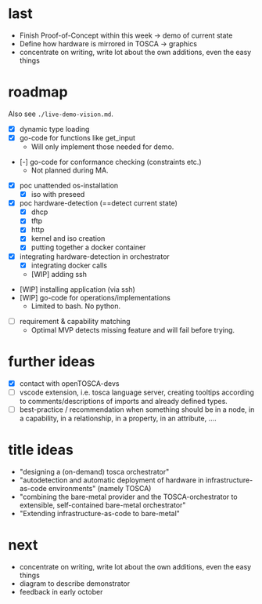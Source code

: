 # last
- Finish Proof-of-Concept within this week -> demo of current state
- Define how hardware is mirrored in TOSCA -> graphics
- concentrate on writing, write lot about the own additions, even the easy things

# roadmap
Also see `./live-demo-vision.md`.

- [x] dynamic type loading
- [x] go-code for functions like get_input
  - Will only implement those needed for demo.
- [-] go-code for conformance checking (constraints etc.)
  - Not planned during MA.
- [x] poc unattended os-installation
  - [x] iso with preseed
- [x] poc hardware-detection (==detect current state)
  - [x] dhcp
  - [x] tftp
  - [x] http
  - [x] kernel and iso creation
  - [x] putting together a docker container
- [X] integrating hardware-detection in orchestrator
  - [X] integrating docker calls
  - [WIP] adding ssh
- [WIP] installing application (via ssh)
- [WIP] go-code for operations/implementations
  - Limited to bash. No python.
- [ ] requirement & capability matching
  - Optimal MVP detects missing feature and will fail before trying.

# further ideas
- [x] contact with openTOSCA-devs
- [ ] vscode extension, i.e. tosca language server, creating tooltips according to comments/descriptions of imports and already defined types.
- [ ] best-practice / recommendation when something should be in a node, in a capability, in a relationship, in a property, in an attribute, ....

# title ideas
- "designing a (on-demand) tosca orchestrator"
- "autodetection and automatic deployment of hardware in infrastructure-as-code environments" (namely TOSCA)
- "combining the bare-metal provider and the TOSCA-orchestrator to extensible, self-contained bare-metal orchestrator"
- "Extending infrastructure-as-code to bare-metal"

# next
- concentrate on writing, write lot about the own additions, even the easy things
- diagram to describe demonstrator
- feedback in early october
